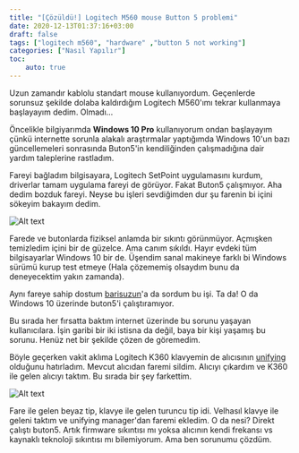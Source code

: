 ```yaml
---
title: "[Çözüldü!] Logitech M560 mouse Button 5 problemi"
date: 2020-12-13T01:37:16+03:00
draft: false
tags: ["logitech m560", "hardware" ,"button 5 not working"]
categories: ["Nasıl Yapılır"]
toc:
    auto: true
---
```


Uzun zamandır kablolu standart mouse kullanıyordum. Geçenlerde sorunsuz şekilde dolaba kaldırdığım Logitech M560'ımı tekrar kullanmaya başlayayım dedim. Olmadı...

<!--more-->

Öncelikle bilgiyarımda **Windows 10 Pro** kullanıyorum ondan başlayayım çünkü internette sorunla alakalı araştırmalar yaptığımda Windows 10'un bazı güncellemeleri sonrasında Buton5'in kendiliğinden çalışmadığına dair yardım taleplerine rastladım.

Fareyi bağladım bilgisayara, Logitech SetPoint uygulamasını kurdum, driverlar tamam uygulama fareyi de görüyor. Fakat Buton5 çalışmıyor. Aha dedim bozduk fareyi. Neyse bu işleri sevdiğimden dur şu farenin bi içini sökeyim bakayım dedim.


![Alt text](/images/m560-problem.jpg "Logitech M560 kurcalamaca..")

Farede ve butonlarda fiziksel anlamda bir sıkıntı görünmüyor. Açmışken temizledim içini bir de güzelce. Ama canım sıkıldı. Hayır evdeki tüm bilgisayarlar Windows 10 bir de. Üşendim sanal makineye farklı bi Windows sürümü kurup test etmeye (Hala çözememiş olsaydım bunu da deneyecektim yakın zamanda).

Aynı fareye sahip dostum [barisuzun](https://www.linkedin.com/in/barisuzn/)'a da sordum bu işi. Ta da! O da Windows 10 üzerinde buton5'i çalıştıramıyor.

Bu sırada her fırsatta baktım internet üzerinde bu sorunu yaşayan kullanıcılara. İşin garibi bir iki istisna da değil, baya bir kişi yaşamış bu sorunu. Henüz net bir şekilde çözen de göremedim.

Böyle geçerken vakit aklıma Logitech K360 klavyemin de alıcısının [unifying](https://www.logitech.com/tr-tr/product/unifying-receiver-usb) olduğunu hatırladım. Mevcut alıcıdan faremi sildim. Alıcıyı çıkardım ve K360 ile gelen alıcıyı taktım. Bu sırada bir şey farkettim.

![Alt text](/images/unifying-fark.jpg "İki farklı tipte unifying alıcı")

Fare ile gelen beyaz tip, klavye ile gelen turuncu tip idi. Velhasıl klavye ile geleni taktım ve unifying manager'dan faremi ekledim. O da nesi? Direkt çalıştı buton5. Artık firmware sıkıntısı mı yoksa alıcının kendi frekansı vs kaynaklı teknoloji sıkıntısı mı bilemiyorum. Ama ben sorunumu çözdüm.
